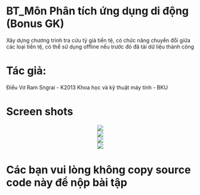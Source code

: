 # BT_Môn Phân tích ứng dụng di động (Bonus GK)
Xây dựng chương trình tra cứu tỷ giá tiền tệ, có chức năng chuyển đổi giữa các loại tiền tệ, có thể sử dụng offline nếu trước đó đã tải dữ liệu thành công

# Tác giả:
  Điểu Vơ Ram Sngrai - K2013 Khoa học và kỹ thuật máy tính - BKU

# Screen shots
<center><img src="./capture_screen/device-2017-03-24-175754.png"></center>
<center><img src="./capture_screen/device-2017-03-24-175844.png"></center>
<center><img src="./capture_screen/device-2017-03-24-175854.png"></center>
<center><img src="./capture_screen/device-2017-03-24-175916.png"></center>

# Các bạn vui lòng không copy source code này để nộp bài tập
